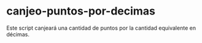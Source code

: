 # canjeo-puntos-por-decimas
 Este script canjeará una cantidad de puntos por la cantidad equivalente en décimas.
